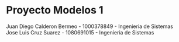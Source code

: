 # Proyecto Modelos 1

Juan Diego Calderon Bermeo - 1000378849 - Ingenieria de Sistemas <br>
Jose Luis Cruz Suarez - 1080691015 - Ingenieria de Sistemas
